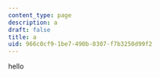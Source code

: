 ```yaml
---
content_type: page
description: a
draft: false
title: a
uid: 966c0cf9-1be7-490b-8307-f7b3250d99f2
---
```

hello